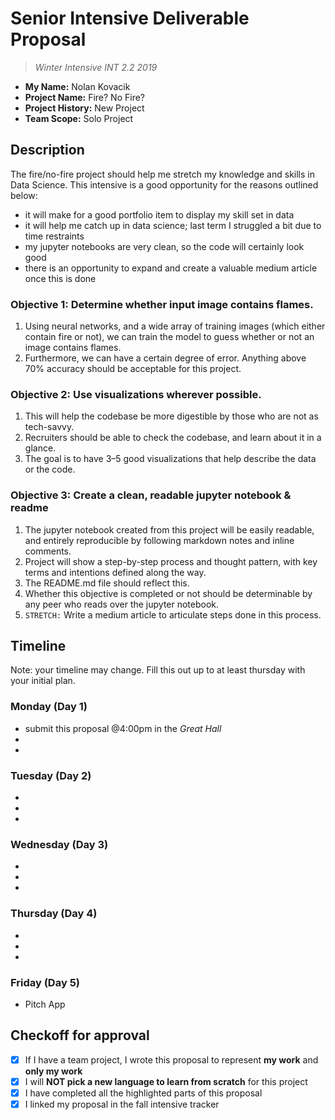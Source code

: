 # Senior Intensive Deliverable Proposal
> *Winter Intensive INT 2.2 2019*

- **My Name:** Nolan Kovacik
- **Project Name:** Fire? No Fire?
- **Project History:** New Project
- **Team Scope:** Solo Project

## Description
The fire/no-fire project should help me stretch my knowledge and skills in Data Science.
This intensive is a good opportunity for the reasons outlined below:
- it will make for a good portfolio item to display my skill set in data
- it will help me catch up in data science; last term I struggled a bit due to time restraints
- my jupyter notebooks are very clean, so the code will certainly look good
- there is an opportunity to expand and create a valuable medium article once this is done


### **Objective 1:** Determine whether input image contains flames.
1. Using neural networks, and a wide array of training images (which either contain fire or not), we can train the model to guess whether or not an image contains flames.
1. Furthermore, we can have a certain degree of error.
	Anything above 70% accuracy should be acceptable for this project.

### **Objective 2:** Use visualizations wherever possible.
1. This will help the codebase be more digestible by those who are not as tech-savvy.
1. Recruiters should be able to check the codebase, and learn about it in a glance.
1. The goal is to have 3&ndash;5 good visualizations that help describe the data or the code.

### **Objective 3:** Create a clean, readable jupyter notebook & readme
1. The jupyter notebook created from this project will be easily readable, and entirely reproducible by following markdown notes and inline comments.
1. Project will show a step-by-step process and thought pattern, with key terms and intentions defined along the way.
1. The README.md file should reflect this.
1. Whether this objective is completed or not should be determinable by any peer who reads over the jupyter notebook.
1. `STRETCH:` Write a medium article to articulate steps done in this process.

## Timeline
Note: your timeline may change.
Fill this out up to at least thursday with your initial plan.

### Monday (Day 1)
- submit this proposal @4:00pm in the *Great Hall*
- 
- 
 
### Tuesday (Day 2)
- 
- 
- 

### Wednesday (Day 3)
- 
- 
- 

### Thursday (Day 4)
- 
- 
- 

### Friday (Day 5)
- Pitch App

## Checkoff for approval
- [x] If I have a team project, I wrote this proposal to represent **my work** and **only my work**
- [x] I will **NOT pick a new language to learn from scratch** for this project
- [x] I have completed all the highlighted parts of this proposal
- [x] I linked my proposal in the fall intensive tracker

